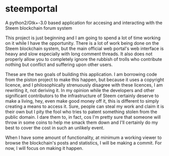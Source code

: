 # steemportal
A python2/Gtk+-3.0 based application for accesing and interacting with the Steem blockchain forum system

This project is just beginning and I am going to spend a lot of time working on it while I have the opportunity. There is a lot of work being done on the Steem blockchain system, but the main official web portal's web interface is heavy and slow especially with long comment threads. It also does not properly allow you to completely ignore the rubbish of trolls who contribute nothing but conflict and suffering upon other users.

These are the two goals of building this application. I am borrowing code from the piston project to make this happen, but because it uses a copyright licence, and I philosophically strenuously disagree with these licences, I am rewriting it, not deriving it. In my opinion while the developers and other significant contributors to the infrastructure of Steem certainly deserve to make a living, hey, even make good money off it, this is different to simply creating a means to access it. Sure, people can steal my work and claim it is their own but I pity the fool who tries to patent something stolen from the public domain. I dare them to, in fact, cos I'm pretty sure that someone will throw in some coins to help me smack them down and I'll certainly do my best to cover the cost in such an unlikely event.

When I have some amount of functionality, at minimum a working viewer to browse the blockchain's posts and statistics, I will be making a commit. For now, I will focus on making it happen.
